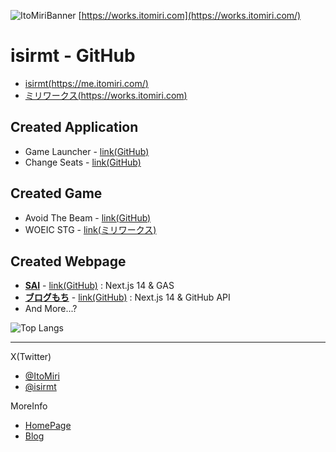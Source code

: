 ![](https://works.itomiri.com/ogp_bg_default.png "ItoMiriBanner")
[https://works.itomiri.com](https://works.itomiri.com/)

# isirmt - GitHub

- [isirmt(https://me.itomiri.com/)](https://me.itomiri.com/)
- [ミリワークス(https://works.itomiri.com)](https://works.itomiri.com)

## Created Application
- Game Launcher - [link(GitHub)](https://github.com/KCCTdensan/GameLauncher)
- Change Seats - [link(GitHub)](https://github.com/isirmt/ChangeSeatProcessing)

## Created Game
- Avoid The Beam - [link(GitHub)](https://github.com/isirmt/AvoidTheBeam)
- WOEIC STG - [link(ミリワークス)](https://works.itomiri.com/woeic_stg)

## Created Webpage
- [**SAI**](https://sai.ac/) - [link(GitHub)](https://github.com/kcct-rtakada/sai_lab_web) : Next.js 14 & GAS
- [**ブログもち**](https://blog.isirmt.com/) - [link(GitHub)](https://github.com/isirmt/NextjsBlogWithGitPAT) : Next.js 14 & GitHub API
- And More...?

![Top Langs](https://github-readme-stats.vercel.app/api/top-langs/?username=isirmt&layout=donut)

- - - 

X(Twitter)
- [@ItoMiri](https://twitter.com/ItoMiri)
- [@isirmt](https://twitter.com/isirmt)

MoreInfo
- [HomePage](https://itomiri.com/)
- [Blog](https://blog.itomiri.com/)
